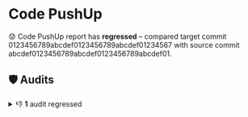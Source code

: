 # Code PushUp

😟 Code PushUp report has **regressed** – compared target commit 0123456789abcdef0123456789abcdef01234567 with source commit abcdef0123456789abcdef0123456789abcdef01.

## 🛡️ Audits

<details>
<summary>👎 <strong>1</strong> audit regressed</summary>

| 🔌 Plugin | 🛡️ Audit                       |      📏 Previous value      |         📏 Current value          |                               🔄 Value change                                |
| :-------- | :------------------------------ | :-------------------------: | :-------------------------------: | :--------------------------------------------------------------------------: |
| NPM       | Check for outdates NPM packages | 🟩 1 package is out of date | 🟨 **3 packages are out of date** | ![↑ +200 %](https://img.shields.io/badge/%E2%86%91%20%2B200%E2%80%89%25-red) |

</details>
